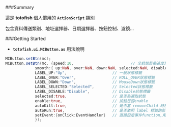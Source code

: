 ﻿###Summary

這是 **totofish** 個人慣用的 **`ActionScript`** 類別

包含資料傳送類別、地址選擇器、日期選擇器、按鈕控制、濾鏡...




###Getting Started

* **`totofish.ui.MCButton.as`** 用法說明

```actionscript
MCButton.setBtn(mc);
MCButton.setBtn(mc, {speed:10,                         // 全狀態影格速度預設為 1 , 10便代表一次跳10格的播放速度 0代表直接跳
		     smooth:{ up:NaN, over:NaN, down:NaN, selected:NaN, disable:0 },   // 各狀態speed時間，如果狀態速度為NaN就取speed速度
 		     LABEL_UP:"Up",                    // 一般狀態標籤
		     LABEL_OVER:"Over",                // ROLL_OVER狀態標籤
		     LABEL_DOWN:"Down",                // MouseDown狀態標籤
		     LABEL_SELECTED:"Selected",        // Selected狀態標籤
		     LABEL_DISABLE:"Disable",          // Disable狀態標籤
		     selected:true,                    // 是否為選取狀態
		     enable:true,                      // 按鈕是否enable
		     autoKill:true,                    // 是否當 removeChild 時移除按鈕功能,預設true
		     autoRun:true,                     // 是否依照 label 標籤跑影格
		     setEvent:{onClick:EventHandler}   // 直接設定事件function,用法請參考setEvent方法
		     });
```